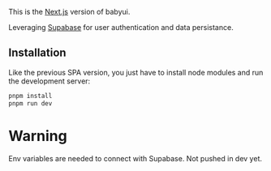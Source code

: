 This is the [Next.js](https://nextjs.org/) version of babyui.

Leveraging [Supabase](https://supabase.com/) for user authentication and data persistance.

## Installation

Like the previous SPA version, you just have to install node modules and run the development server:

```bash
pnpm install
pnpm run dev
```

# Warning

Env variables are needed to connect with Supabase. Not pushed in dev yet.
